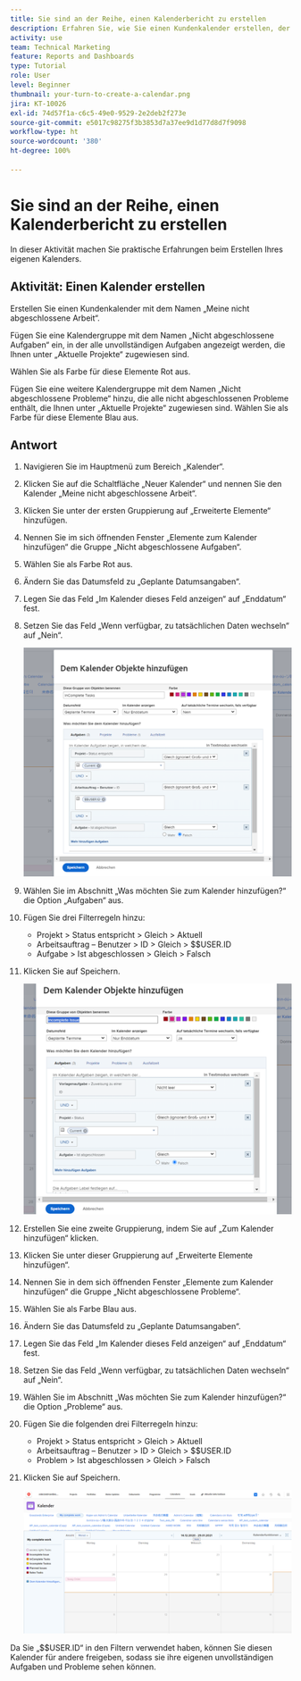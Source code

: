 ```yaml
---
title: Sie sind an der Reihe, einen Kalenderbericht zu erstellen
description: Erfahren Sie, wie Sie einen Kundenkalender erstellen, der Ihre nicht abgeschlossenen Aufgaben und Probleme anzeigt.
activity: use
team: Technical Marketing
feature: Reports and Dashboards
type: Tutorial
role: User
level: Beginner
thumbnail: your-turn-to-create-a-calendar.png
jira: KT-10026
exl-id: 74d57f1a-c6c5-49e0-9529-2e2deb2f273e
source-git-commit: e5017c98275f3b3853d7a37ee9d1d77d8d7f9098
workflow-type: ht
source-wordcount: '380'
ht-degree: 100%

---
```


# Sie sind an der Reihe, einen Kalenderbericht zu erstellen

In dieser Aktivität machen Sie praktische Erfahrungen beim Erstellen Ihres eigenen Kalenders.

## Aktivität: Einen Kalender erstellen

Erstellen Sie einen Kundenkalender mit dem Namen „Meine nicht abgeschlossene Arbeit“.

Fügen Sie eine Kalendergruppe mit dem Namen „Nicht abgeschlossene Aufgaben“ ein, in der alle unvollständigen Aufgaben angezeigt werden, die Ihnen unter „Aktuelle Projekte“ zugewiesen sind.

Wählen Sie als Farbe für diese Elemente Rot aus.

Fügen Sie eine weitere Kalendergruppe mit dem Namen „Nicht abgeschlossene Probleme“ hinzu, die alle nicht abgeschlossenen Probleme enthält, die Ihnen unter „Aktuelle Projekte“ zugewiesen sind. Wählen Sie als Farbe für diese Elemente Blau aus.

## Antwort

1. Navigieren Sie im Hauptmenü zum Bereich „Kalender“.
1. Klicken Sie auf die Schaltfläche „Neuer Kalender“ und nennen Sie den Kalender „Meine nicht abgeschlossene Arbeit“.
1. Klicken Sie unter der ersten Gruppierung auf „Erweiterte Elemente“ hinzufügen.
1. Nennen Sie im sich öffnenden Fenster „Elemente zum Kalender hinzufügen“ die Gruppe „Nicht abgeschlossene Aufgaben“.
1. Wählen Sie als Farbe Rot aus.
1. Ändern Sie das Datumsfeld zu „Geplante Datumsangaben“.
1. Legen Sie das Feld „Im Kalender dieses Feld anzeigen“ auf „Enddatum“ fest.
1. Setzen Sie das Feld „Wenn verfügbar, zu tatsächlichen Daten wechseln“ auf „Nein“.

   ![Ein Screenshot des Bildschirms zum Hinzufügen von Elementen zu einem Kalender](assets/calendar-activity-1.png)

1. Wählen Sie im Abschnitt „Was möchten Sie zum Kalender hinzufügen?“ die Option „Aufgaben“ aus.
1. Fügen Sie drei Filterregeln hinzu:

   * Projekt > Status entspricht > Gleich > Aktuell
   * Arbeitsauftrag – Benutzer > ID > Gleich > $$USER.ID
   * Aufgabe > Ist abgeschlossen > Gleich > Falsch

1. Klicken Sie auf Speichern.

   ![Ein Screenshot des Bildschirms zum Hinzufügen von Elementen zu einem Kalender](assets/calendar-activity-2.png)

1. Erstellen Sie eine zweite Gruppierung, indem Sie auf „Zum Kalender hinzufügen“ klicken.
1. Klicken Sie unter dieser Gruppierung auf „Erweiterte Elemente hinzufügen“.
1. Nennen Sie in dem sich öffnenden Fenster „Elemente zum Kalender hinzufügen“ die Gruppe „Nicht abgeschlossene Probleme“.
1. Wählen Sie als Farbe Blau aus.
1. Ändern Sie das Datumsfeld zu „Geplante Datumsangaben“.
1. Legen Sie das Feld „Im Kalender dieses Feld anzeigen“ auf „Enddatum“ fest.
1. Setzen Sie das Feld „Wenn verfügbar, zu tatsächlichen Daten wechseln“ auf „Nein“.
1. Wählen Sie im Abschnitt „Was möchten Sie zum Kalender hinzufügen?“ die Option „Probleme“ aus.
1. Fügen Sie die folgenden drei Filterregeln hinzu:

   * Projekt > Status entspricht > Gleich > Aktuell
   * Arbeitsauftrag – Benutzer > ID > Gleich > $$USER.ID
   * Problem > Ist abgeschlossen > Gleich > Falsch

1. Klicken Sie auf Speichern.

   ![Ein Screenshot des Bildschirms zum Hinzufügen von Elementen zu einem Kalender](assets/calendar-activity-3.png)

Da Sie „$$USER.ID“ in den Filtern verwendet haben, können Sie diesen Kalender für andere freigeben, sodass sie ihre eigenen unvollständigen Aufgaben und Probleme sehen können.
